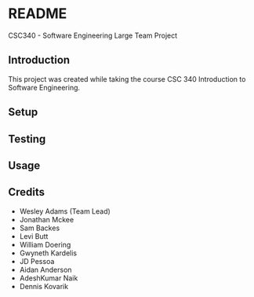 # README

CSC340 - Software Engineering Large Team Project

## Introduction
This project was created while taking the course CSC 340 Introduction to Software Engineering.

## Setup

## Testing

## Usage

## Credits
* Wesley Adams (Team Lead)
* Jonathan Mckee
* Sam Backes
* Levi Butt
* William Doering
* Gwyneth Kardelis
* JD Pessoa
* Aidan Anderson
* AdeshKumar Naik
* Dennis Kovarik
